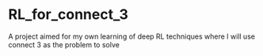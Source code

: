 # RL_for_connect_3
A project aimed for my own learning of deep RL techniques where I will use connect 3 as the problem to solve

